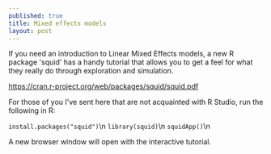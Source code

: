 ```yaml
---
published: true
title: Mixed effects models
layout: post
---
```


If you need an introduction to Linear Mixed Effects models, a new R package 'squid' has a handy tutorial that allows you to get a feel for what they really do through exploration and simulation.

https://cran.r-project.org/web/packages/squid/squid.pdf

For those of you I've sent here that are not acquainted with R Studio, run the following in R:

`install.packages("squid")`\n
`library(squid)`\n
`squidApp()`\n

A new browser window will open with the interactive tutorial.


